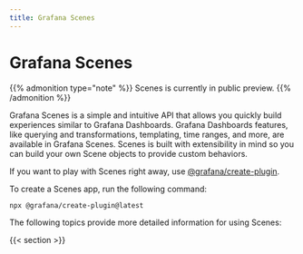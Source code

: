 ```yaml
---
title: Grafana Scenes
---
```


# Grafana Scenes

{{% admonition type="note" %}}
Scenes is currently in public preview.
{{% /admonition %}}

Grafana Scenes is a simple and intuitive API that allows you quickly build experiences similar to Grafana Dashboards.
Grafana Dashboards features, like querying and transformations, templating, time ranges, and more, are available in Grafana Scenes.
Scenes is built with extensibility in mind so you can build your own Scene objects to provide custom behaviors.

If you want to play with Scenes right away, use [@grafana/create-plugin](https://github.com/grafana/plugin-tools/blob/main/packages/create-plugin/README.md).

To create a Scenes app, run the following command:

```console
npx @grafana/create-plugin@latest
```

The following topics provide more detailed information for using Scenes:

{{< section >}}

